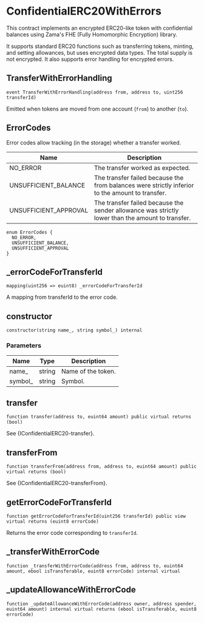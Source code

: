 # ConfidentialERC20WithErrors

This contract implements an encrypted ERC20-like token with confidential balances using Zama's FHE (Fully Homomorphic
Encryption) library.

It supports standard ERC20 functions such as transferring tokens, minting, and setting allowances, but uses encrypted
data types. The total supply is not encrypted. It also supports error handling for encrypted errors.

## TransferWithErrorHandling

```solidity
event TransferWithErrorHandling(address from, address to, uint256 transferId)
```

Emitted when tokens are moved from one account (`from`) to another (`to`).

## ErrorCodes

Error codes allow tracking (in the storage) whether a transfer worked.

| Name                  | Description                                                                                      |
| --------------------- | ------------------------------------------------------------------------------------------------ |
| NO_ERROR              | The transfer worked as expected.                                                                 |
| UNSUFFICIENT_BALANCE  | The transfer failed because the from balances were strictly inferior to the amount to transfer.  |
| UNSUFFICIENT_APPROVAL | The transfer failed because the sender allowance was strictly lower than the amount to transfer. |

```solidity
enum ErrorCodes {
  NO_ERROR,
  UNSUFFICIENT_BALANCE,
  UNSUFFICIENT_APPROVAL
}
```

## \_errorCodeForTransferId

```solidity
mapping(uint256 => euint8) _errorCodeForTransferId
```

A mapping from transferId to the error code.

## constructor

```solidity
constructor(string name_, string symbol_) internal
```

### Parameters

| Name     | Type   | Description        |
| -------- | ------ | ------------------ |
| name\_   | string | Name of the token. |
| symbol\_ | string | Symbol.            |

## transfer

```solidity
function transfer(address to, euint64 amount) public virtual returns (bool)
```

See {IConfidentialERC20-transfer}.

## transferFrom

```solidity
function transferFrom(address from, address to, euint64 amount) public virtual returns (bool)
```

See {IConfidentialERC20-transferFrom}.

## getErrorCodeForTransferId

```solidity
function getErrorCodeForTransferId(uint256 transferId) public view virtual returns (euint8 errorCode)
```

Returns the error code corresponding to `transferId`.

## \_transferWithErrorCode

```solidity
function _transferWithErrorCode(address from, address to, euint64 amount, ebool isTransferable, euint8 errorCode) internal virtual
```

## \_updateAllowanceWithErrorCode

```solidity
function _updateAllowanceWithErrorCode(address owner, address spender, euint64 amount) internal virtual returns (ebool isTransferable, euint8 errorCode)
```
